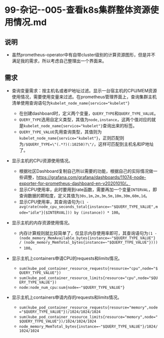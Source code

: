 # 99-杂记--005-查看k8s集群整体资源使用情况.md


## 说明
- 虽然prometheus-operator中有自带cluster级别的计算资源图形，但是并不满足我的需求，所以考虑自己整理出一个界面来。


## 需求
- 查询变量需求：按主机名或者IP地址过滤。显示一台宿主机的CPU/MEM资源使用情况，需要使用变量来过滤。在prometheus管理界面上，查询集群主机清单使用查询语句为`kubelet_node_name{service="kubelet"}`
  - 在创建dashboard时，定义两个变量，`QUERY_TYPE`和`QUERY_TYPE_VALUE`。
  - `QUERY_TYPE`选用自定义类型，其值为`node,instance`，这两个值对应的就是`kubelet_node_name{service="kubelet"}`查询出来的标签。
  - `QUERY_TYPE_VALUE`先用查询类型，其值则为`kubelet_node_name{service="kubelet"}`，正则匹配则为`/$QUERY_TYPE=\"(.*?)(:10250)?\"/`，这样可匹配到主机名和IP地址了。

- 显示主机的CPU资源使用情况。
  - 根据社区Dashboard复制自己所以需要的功能，根据自己的实际情况做一些调整，https://grafana.com/grafana/dashboards/11074-node-exporter-for-prometheus-dashboard-en-v20201010/。
  - 显示CPU使用率，此时要用到rate函数，需要再加一个变量`INTERVAL`，即查询数据的颗粒度，定义其值为`30s,1m,2m,3m,5m,10m,30m,60m,1d`。
  - 显示CPU使用率，其查询语句为`(1 - avg(rate(node_cpu_seconds_total{instance=~"$QUERY_TYPE_VALUE",mode="idle"}[$INTERVAL])) by (instance)) * 100`。

- 显示主机的内存资源使用情况。
  - 内存计算规则就比较简单了，仅显示内存使用率即可，其查询语句为`(1 - (node_memory_MemAvailable_bytes{instance=~"$QUERY_TYPE_VALUE"} / (node_memory_MemTotal_bytes{instance=~"$QUERY_TYPE_VALUE"}))) * 100`。

- 显示主机上containers申请CPU的requests和limits情况。
  - `sum(kube_pod_container_resource_requests{resource="cpu",node="$QUERY_TYPE_VALUE"})`
  - `sum(kube_pod_container_resource_limits{resource="cpu",node="$QUERY_TYPE_VALUE"})`
  - `node:node_num_cpu:sum{node=~"$QUERY_TYPE_VALUE"}`

- 显示主机上containers申请内存的requests和limits情况。
  - `sum(kube_pod_container_resource_requests{resource="memory",node="$QUERY_TYPE_VALUE"})/1024/1024/1024`
  - `sum(kube_pod_container_resource_limits{resource="memory",node="$QUERY_TYPE_VALUE"})/1024/1024/1024`
  - `node_memory_MemTotal_bytes{instance=~"$QUERY_TYPE_VALUE"}/1024/1024/1024`